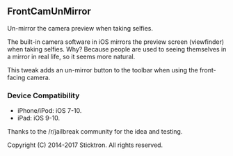 ## FrontCamUnMirror

Un-mirror the camera preview when taking selfies.

The built-in camera software in iOS mirrors the preview screen (viewfinder) when taking selfies.
Why? Because people are used to seeing themselves in a mirror in real life, so it seems more natural.

This tweak adds an un-mirror button to the toolbar when using the front-facing camera.


### Device Compatibility

* iPhone/iPod: iOS 7-10.
* iPad: iOS 9-10.

Thanks to the /r/jailbreak community for the idea and testing.

Copyright (C) 2014-2017 Sticktron. All rights reserved.
